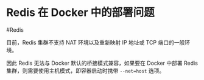 # Redis 在 Docker 中的部署问题
#Redis 

目前，Redis 集群不支持 NAT 环境以及重新映射 IP 地址或 TCP 端口的一般环境。

因此 Redis 无法与 Docker 默认的桥接模式兼容，如果要在 Docker 中部署 Redis 集群，则需要使用主机模式，即容器启动时携带 `--net=host` 选项。